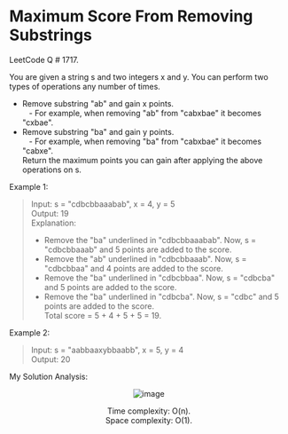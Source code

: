 # Maximum Score From Removing Substrings

LeetCode Q # 1717.

You are given a string s and two integers x and y. You can perform two types of operations any number of times.

- Remove substring "ab" and gain x points.</br>
&nbsp;&nbsp; - For example, when removing "ab" from "cabxbae" it becomes "cxbae".</br>
- Remove substring "ba" and gain y points.</br>
&nbsp;&nbsp; - For example, when removing "ba" from "cabxbae" it becomes "cabxe".</br>
Return the maximum points you can gain after applying the above operations on s.

Example 1:

> Input: s = "cdbcbbaaabab", x = 4, y = 5</br>
> Output: 19</br>
> Explanation:</br>
> - Remove the "ba" underlined in "cdbcbbaaabab". Now, s = "cdbcbbaaab" and 5 points are added to the score.</br>
> - Remove the "ab" underlined in "cdbcbbaaab". Now, s = "cdbcbbaa" and 4 points are added to the score.</br>
> - Remove the "ba" underlined in "cdbcbbaa". Now, s = "cdbcba" and 5 points are added to the score.</br>
> - Remove the "ba" underlined in "cdbcba". Now, s = "cdbc" and 5 points are added to the score.</br>
> Total score = 5 + 4 + 5 + 5 = 19.</br>

Example 2:

> Input: s = "aabbaaxybbaabb", x = 5, y = 4</br>
> Output: 20

My Solution Analysis:

<div align = "center">

  ![image](https://github.com/user-attachments/assets/e6a8ce25-5d9a-42f7-989f-ff62ce4812ea)

  Time complexity: O(n).</br>Space complexity: O(1).
</div>

